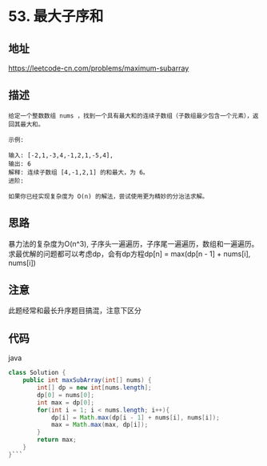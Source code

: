 # 53. 最大子序和

## 地址

https://leetcode-cn.com/problems/maximum-subarray

## 描述

```
给定一个整数数组 nums ，找到一个具有最大和的连续子数组（子数组最少包含一个元素），返回其最大和。

示例:

输入: [-2,1,-3,4,-1,2,1,-5,4],
输出: 6
解释: 连续子数组 [4,-1,2,1] 的和最大，为 6。
进阶:

如果你已经实现复杂度为 O(n) 的解法，尝试使用更为精妙的分治法求解。
```

## 思路

暴力法的复杂度为O(n^3), 子序头一遍遍历，子序尾一遍遍历，数组和一遍遍历。求最优解的问题都可以考虑dp，会有dp方程dp[n] = max(dp[n - 1] + nums[i], nums[i])

## 注意

此题经常和最长升序题目搞混，注意下区分

## 代码

java

```java
class Solution {
    public int maxSubArray(int[] nums) {
        int[] dp = new int[nums.length];
        dp[0] = nums[0];
        int max = dp[0];
        for(int i = 1; i < nums.length; i++){
            dp[i] = Math.max(dp[i - 1] + nums[i], nums[i]);
            max = Math.max(max, dp[i]);
        }
        return max;
    }
}```

